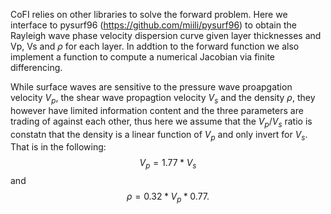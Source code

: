 CoFI relies on other libraries to solve the forward problem. Here we interface to pysurf96 (https://github.com/miili/pysurf96) to obtain the Rayleigh wave phase velocity dispersion curve given layer thicknesses and Vp, Vs and $\rho$ for each layer. In addtion to the forward function we also implement a function to compute a numerical Jacobian via finite differencing.

While surface waves are sensitive to the pressure wave proapgation velocity $V_p$, the shear wave propagtion velocity $V_s$ and the density $\rho$, they however have limited information content and the three parameters are trading of against each other, thus here we assume that the $V_p/V_s$ ratio is constatn that the density is a linear function of $V_p$ and only invert for $V_s$. That is in the following:
$$
V_p=1.77*V_s
$$
and
$$
\rho = 0.32*V_p* 0.77.
$$
